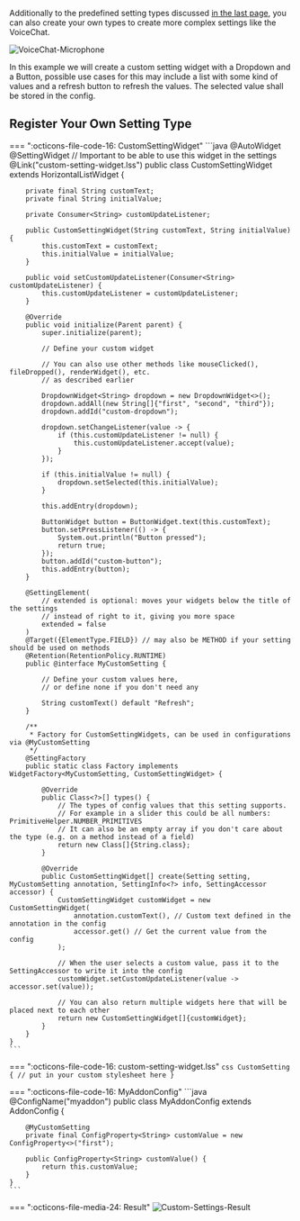 Additionally to the predefined setting types discussed [in the last page](config.md), you can also
create your own types to create more complex settings like the VoiceChat.

![VoiceChat-Microphone](../../../assets/files/screenshots/voicechat-microphone-example.png)

In this example we will create a custom setting widget with a Dropdown and a Button, possible use cases for this may
include a list with some kind of values and a refresh button to refresh the values. The selected value shall be
stored in the config.

## Register Your Own Setting Type

=== ":octicons-file-code-16: CustomSettingWidget"
    ```java
    @AutoWidget
    @SettingWidget // Important to be able to use this widget in the settings
    @Link("custom-setting-widget.lss")
    public class CustomSettingWidget extends HorizontalListWidget {
    
        private final String customText;
        private final String initialValue;
        
        private Consumer<String> customUpdateListener;
        
        public CustomSettingWidget(String customText, String initialValue) {
            this.customText = customText;
            this.initialValue = initialValue;
        }
        
        public void setCustomUpdateListener(Consumer<String> customUpdateListener) {
            this.customUpdateListener = customUpdateListener;
        }
        
        @Override
        public void initialize(Parent parent) {
            super.initialize(parent);
            
            // Define your custom widget
            
            // You can also use other methods like mouseClicked(), fileDropped(), renderWidget(), etc.
            // as described earlier
            
            DropdownWidget<String> dropdown = new DropdownWidget<>();
            dropdown.addAll(new String[]{"first", "second", "third"});
            dropdown.addId("custom-dropdown");
            
            dropdown.setChangeListener(value -> {
                if (this.customUpdateListener != null) {
                    this.customUpdateListener.accept(value);
                }
            });
            
            if (this.initialValue != null) {
                dropdown.setSelected(this.initialValue);
            }
            
            this.addEntry(dropdown);
            
            ButtonWidget button = ButtonWidget.text(this.customText);
            button.setPressListener(() -> {
                System.out.println("Button pressed");
                return true;
            });
            button.addId("custom-button");
            this.addEntry(button);
        }
    
        @SettingElement(
            // extended is optional: moves your widgets below the title of the settings
            // instead of right to it, giving you more space
            extended = false
        )
        @Target({ElementType.FIELD}) // may also be METHOD if your setting should be used on methods
        @Retention(RetentionPolicy.RUNTIME)
        public @interface MyCustomSetting {
        
            // Define your custom values here,
            // or define none if you don't need any
            
            String customText() default "Refresh";
        }
    
        /**
         * Factory for CustomSettingWidgets, can be used in configurations via @MyCustomSetting
         */
        @SettingFactory
        public static class Factory implements WidgetFactory<MyCustomSetting, CustomSettingWidget> { 
            
            @Override
            public Class<?>[] types() {
                // The types of config values that this setting supports.
                // For example in a slider this could be all numbers: PrimitiveHelper.NUMBER_PRIMITIVES
                // It can also be an empty array if you don't care about the type (e.g. on a method instead of a field)
                return new Class[]{String.class};
            }
    
            @Override
            public CustomSettingWidget[] create(Setting setting, MyCustomSetting annotation, SettingInfo<?> info, SettingAccessor accessor) {
                CustomSettingWidget customWidget = new CustomSettingWidget(
                    annotation.customText(), // Custom text defined in the annotation in the config
                    accessor.get() // Get the current value from the config
                );
                
                // When the user selects a custom value, pass it to the SettingAccessor to write it into the config
                customWidget.setCustomUpdateListener(value -> accessor.set(value));
                
                // You can also return multiple widgets here that will be placed next to each other
                return new CustomSettingWidget[]{customWidget};
            }
        }
    }
    ```

=== ":octicons-file-code-16: custom-setting-widget.lss"
    ```css
    CustomSetting {
        // put in your custom stylesheet here
    }
    ```

=== ":octicons-file-code-16: MyAddonConfig"
    ```java
    @ConfigName("myaddon")
    public class MyAddonConfig extends AddonConfig {
        
        @MyCustomSetting
        private final ConfigProperty<String> customValue = new ConfigProperty<>("first");
    
        public ConfigProperty<String> customValue() {
            return this.customValue;
        }
    }
    ```

=== ":octicons-file-media-24: Result"
    ![Custom-Settings-Result](../../../assets/files/screenshots/custom-settings-example.png)
